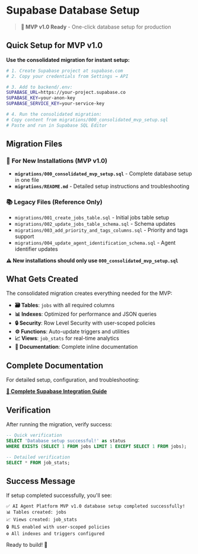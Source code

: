 # Supabase Database Setup

> **🚀 MVP v1.0 Ready** - One-click database setup for production

## Quick Setup for MVP v1.0

**Use the consolidated migration for instant setup:**

```bash
# 1. Create Supabase project at supabase.com
# 2. Copy your credentials from Settings → API

# 3. Add to backend/.env:
SUPABASE_URL=https://your-project.supabase.co
SUPABASE_KEY=your-anon-key
SUPABASE_SERVICE_KEY=your-service-key

# 4. Run the consolidated migration:
# Copy content from migrations/000_consolidated_mvp_setup.sql
# Paste and run in Supabase SQL Editor
```

## Migration Files

### 🎯 **For New Installations (MVP v1.0)**
- **`migrations/000_consolidated_mvp_setup.sql`** - Complete database setup in one file
- **`migrations/README.md`** - Detailed setup instructions and troubleshooting

### 📚 **Legacy Files (Reference Only)**
- `migrations/001_create_jobs_table.sql` - Initial jobs table setup  
- `migrations/002_update_jobs_table_schema.sql` - Schema updates
- `migrations/003_add_priority_and_tags_columns.sql` - Priority and tags support
- `migrations/004_update_agent_identification_schema.sql` - Agent identifier updates

**⚠️ New installations should only use `000_consolidated_mvp_setup.sql`**

## What Gets Created

The consolidated migration creates everything needed for the MVP:

- **🗃️ Tables**: `jobs` with all required columns
- **📊 Indexes**: Optimized for performance and JSON queries  
- **🔒 Security**: Row Level Security with user-scoped policies
- **⚙️ Functions**: Auto-update triggers and utilities
- **📈 Views**: `job_stats` for real-time analytics
- **📝 Documentation**: Complete inline documentation

## Complete Documentation

For detailed setup, configuration, and troubleshooting:

**[📖 Complete Supabase Integration Guide](../docs/integrations/supabase.md)**

## Verification

After running the migration, verify success:

```sql
-- Quick verification
SELECT 'Database setup successful!' as status 
WHERE EXISTS (SELECT 1 FROM jobs LIMIT 1 EXCEPT SELECT 1 FROM jobs);

-- Detailed verification  
SELECT * FROM job_stats;
```

## Success Message

If setup completed successfully, you'll see:

```
✅ AI Agent Platform MVP v1.0 database setup completed successfully!
📊 Tables created: jobs
📈 Views created: job_stats  
🔒 RLS enabled with user-scoped policies
⚙️ All indexes and triggers configured
```

Ready to build! 🚀 